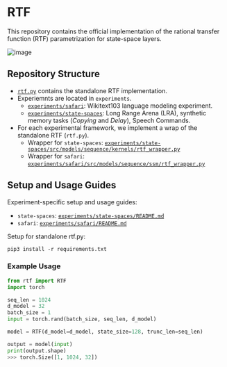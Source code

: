 # RTF
This repository contains the official implementation of the rational transfer function (RTF) parametrization for state-space layers.

![image](https://github.com/ruke1ire/RTF/assets/34561392/d090f410-b78e-4594-8a55-2d4759071489)

## Repository Structure

- [`rtf.py`](rtf.py) contains the standalone RTF implementation.
- Experiemnts are located in `experiments`.
	- [`experiments/safari`](experiments/safari): Wikitext103 language modeling experiment. 
	- [`experiments/state-spaces`](experiments/state-spaces): Long Range Arena (LRA), synthetic memory tasks (*Copying* and *Delay*), Speech Commands. 
- For each experimental framework, we implement a wrap of the standalone RTF (`rtf.py`).
	- Wrapper for `state-spaces`: [`experiments/state-spaces/src/models/sequence/kernels/rtf_wrapper.py`](experiments/state-spaces/src/models/sequence/kernels/rtf_wrapper.py)
	- Wrapper for `safari`: [`experiments/safari/src/models/sequence/ssm/rtf_wrapper.py`](experiments/safari/src/models/sequence/ssm/rtf_wrapper.py)

## Setup and Usage Guides

Experiment-specific setup and usage guides:
- `state-spaces`: [`experiments/state-spaces/README.md`](experiments/state-spaces/README.md)
- `safari`: [`experiments/safari/README.md`](experiments/safari/README.md)

Setup for standalone rtf.py:
```
pip3 install -r requirements.txt
```

### Example Usage

```python
from rtf import RTF
import torch

seq_len = 1024
d_model = 32
batch_size = 1
input = torch.rand(batch_size, seq_len, d_model)

model = RTF(d_model=d_model, state_size=128, trunc_len=seq_len)

output = model(input)
print(output.shape)
>>> torch.Size([1, 1024, 32])
```

